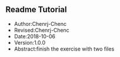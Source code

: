 ## Readme Tutorial
- Author:Chenrj-Chenc
- Revised:Chenrj-Chenc
- Date:2018-10-06
- Version:1.0.0
- Abstract:finish the exercise with two files

